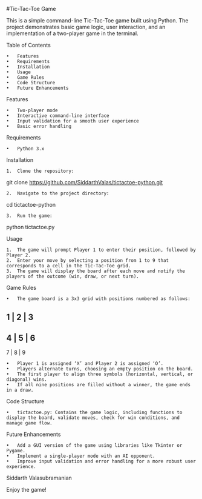 

#Tic-Tac-Toe Game


This is a simple command-line Tic-Tac-Toe game built using Python. The project demonstrates basic game logic, user interaction, and an implementation of a two-player game in the terminal.

Table of Contents

	•	Features
	•	Requirements
	•	Installation
	•	Usage
	•	Game Rules
	•	Code Structure
	•	Future Enhancements

Features

	•	Two-player mode
	•	Interactive command-line interface
	•	Input validation for a smooth user experience
	•	Basic error handling

Requirements

	•	Python 3.x

Installation

	1.	Clone the repository:

git clone https://github.com/SiddarthValas/tictactoe-python.git


	2.	Navigate to the project directory:

cd tictactoe-python


	3.	Run the game:

python tictactoe.py


Usage

	1.	The game will prompt Player 1 to enter their position, followed by Player 2.
	2.	Enter your move by selecting a position from 1 to 9 that corresponds to a cell in the Tic-Tac-Toe grid.
	3.	The game will display the board after each move and notify the players of the outcome (win, draw, or next turn).

Game Rules

	•	The game board is a 3x3 grid with positions numbered as follows:

1 | 2 | 3
---------
4 | 5 | 6
---------
7 | 8 | 9


	•	Player 1 is assigned ‘X’ and Player 2 is assigned ‘O’.
	•	Players alternate turns, choosing an empty position on the board.
	•	The first player to align three symbols (horizontal, vertical, or diagonal) wins.
	•	If all nine positions are filled without a winner, the game ends in a draw.

Code Structure

	•	tictactoe.py: Contains the game logic, including functions to display the board, validate moves, check for win conditions, and manage game flow.

Future Enhancements

	•	Add a GUI version of the game using libraries like Tkinter or Pygame.
	•	Implement a single-player mode with an AI opponent.
	•	Improve input validation and error handling for a more robust user experience.


Siddarth Valasubramanian

Enjoy the game!
